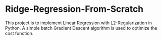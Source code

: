 # Ridge-Regression-From-Scratch

This project is to implement Linear Regression with L2-Regularization in Python.
A simple batch Gradient Descent algorithm is used to optimize the cost function.
